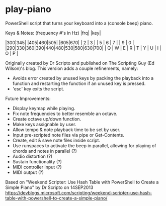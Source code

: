 # play-piano
PowerShell script that turns your keyboard into a (console beep) piano.

Keys & Notes: (frequency #'s in Hz) |frq|
                                    |key|

  |300|345|   |405|460|505|   |605|670|
  | 2 | 3 |   | 5 | 6 | 7 |   | 9 | 0 |
|290|330|360|390|440|480|530|580|630|700|
| Q | W | E | R | T | Y | U | I | O | P |


Originally created by Dr Scripto and published on The Scripting Guy (Ed Wilson)'s blog.
This version adds a couple refinements, namely:

* Avoids error created by unused keys by packing the playback into a function and restarting the function if an unused key is pressed.
* 'esc' key exits the script.

Future Improvements:
* Display keymap while playing.
* Fix note frequencies to better resemble an octave.
* Create octave up/down function.
* Make keys assignable by user.
* Allow tempo & note playback time to be set by user.
* Input pre-scripted note files via pipe or Get-Contents.
* Create, edit & save note files inside script.
* Use runspaces to activate the beep in parallel, allowing for playing of chords and notes in parallel (?)
* Audio distortion (?)
* Sustain functionality (?)
* MIDI controller input (?)
* MIDI output (?)

Based on "Weekend Scripter: Use Hash Table with PowerShell to Create a Simple Piano" by Dr Scripto on 14SEP2013
https://devblogs.microsoft.com/scripting/weekend-scripter-use-hash-table-with-powershell-to-create-a-simple-piano/
